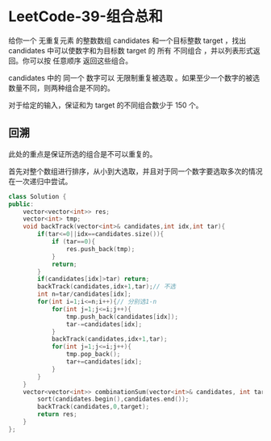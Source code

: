 # LeetCode-39-组合总和

给你一个 无重复元素 的整数数组 candidates 和一个目标整数 target ，找出 candidates 中可以使数字和为目标数 target 的 所有 不同组合 ，并以列表形式返回。你可以按 任意顺序 返回这些组合。

candidates 中的 同一个 数字可以 无限制重复被选取 。如果至少一个数字的被选数量不同，则两种组合是不同的。 

对于给定的输入，保证和为 target 的不同组合数少于 150 个。

## 回溯

此处的重点是保证所选的组合是不可以重复的。

首先对整个数组进行排序，从小到大选取，并且对于同一个数字要选取多次的情况在一次递归中尝试。

```C++
class Solution {
public:
    vector<vector<int>> res;
    vector<int> tmp;
    void backTrack(vector<int>& candidates,int idx,int tar){
        if(tar<=0||idx==candidates.size()){
            if (tar==0){
                res.push_back(tmp);
            }
            return;
        }
        if(candidates[idx]>tar) return;
        backTrack(candidates,idx+1,tar);// 不选
        int n=tar/candidates[idx];
        for(int i=1;i<=n;i++){// 分别选1-n
            for(int j=1;j<=i;j++){
                tmp.push_back(candidates[idx]);
                tar-=candidates[idx];
            }
            backTrack(candidates,idx+1,tar);
            for(int j=1;j<=i;j++){
                tmp.pop_back();
                tar+=candidates[idx];
            }
        }
    }
    vector<vector<int>> combinationSum(vector<int>& candidates, int target) {
        sort(candidates.begin(),candidates.end());
        backTrack(candidates,0,target);
        return res;
    }
};
```
